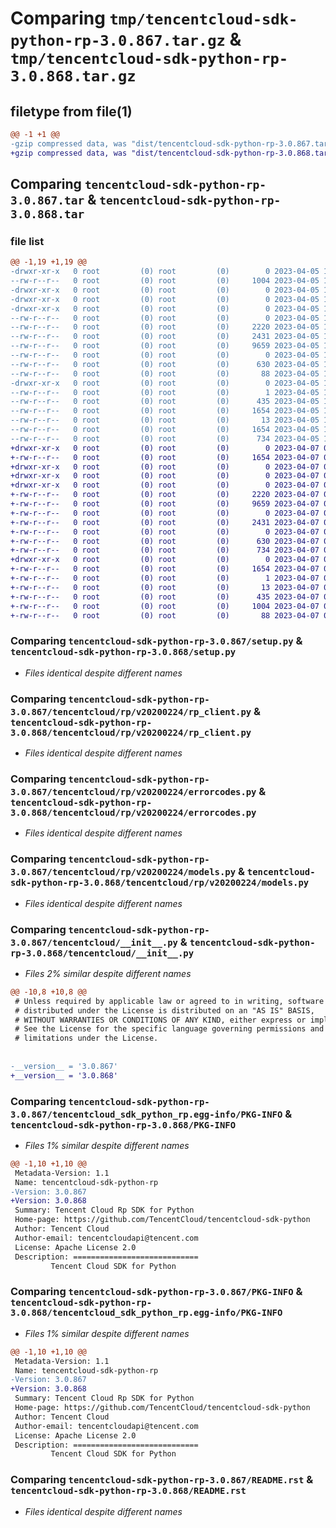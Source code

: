 # Comparing `tmp/tencentcloud-sdk-python-rp-3.0.867.tar.gz` & `tmp/tencentcloud-sdk-python-rp-3.0.868.tar.gz`

## filetype from file(1)

```diff
@@ -1 +1 @@
-gzip compressed data, was "dist/tencentcloud-sdk-python-rp-3.0.867.tar", last modified: Wed Apr  5 16:46:42 2023, max compression
+gzip compressed data, was "dist/tencentcloud-sdk-python-rp-3.0.868.tar", last modified: Fri Apr  7 00:48:03 2023, max compression
```

## Comparing `tencentcloud-sdk-python-rp-3.0.867.tar` & `tencentcloud-sdk-python-rp-3.0.868.tar`

### file list

```diff
@@ -1,19 +1,19 @@
-drwxr-xr-x   0 root         (0) root         (0)        0 2023-04-05 16:46:42.000000 tencentcloud-sdk-python-rp-3.0.867/
--rw-r--r--   0 root         (0) root         (0)     1004 2023-04-05 16:46:42.000000 tencentcloud-sdk-python-rp-3.0.867/setup.py
-drwxr-xr-x   0 root         (0) root         (0)        0 2023-04-05 16:46:42.000000 tencentcloud-sdk-python-rp-3.0.867/tencentcloud/
-drwxr-xr-x   0 root         (0) root         (0)        0 2023-04-05 16:46:42.000000 tencentcloud-sdk-python-rp-3.0.867/tencentcloud/rp/
-drwxr-xr-x   0 root         (0) root         (0)        0 2023-04-05 16:46:42.000000 tencentcloud-sdk-python-rp-3.0.867/tencentcloud/rp/v20200224/
--rw-r--r--   0 root         (0) root         (0)        0 2023-04-05 16:46:42.000000 tencentcloud-sdk-python-rp-3.0.867/tencentcloud/rp/v20200224/__init__.py
--rw-r--r--   0 root         (0) root         (0)     2220 2023-04-05 16:46:42.000000 tencentcloud-sdk-python-rp-3.0.867/tencentcloud/rp/v20200224/rp_client.py
--rw-r--r--   0 root         (0) root         (0)     2431 2023-04-05 16:46:42.000000 tencentcloud-sdk-python-rp-3.0.867/tencentcloud/rp/v20200224/errorcodes.py
--rw-r--r--   0 root         (0) root         (0)     9659 2023-04-05 16:46:42.000000 tencentcloud-sdk-python-rp-3.0.867/tencentcloud/rp/v20200224/models.py
--rw-r--r--   0 root         (0) root         (0)        0 2023-04-05 16:46:42.000000 tencentcloud-sdk-python-rp-3.0.867/tencentcloud/rp/__init__.py
--rw-r--r--   0 root         (0) root         (0)      630 2023-04-05 16:46:42.000000 tencentcloud-sdk-python-rp-3.0.867/tencentcloud/__init__.py
--rw-r--r--   0 root         (0) root         (0)       88 2023-04-05 16:46:42.000000 tencentcloud-sdk-python-rp-3.0.867/setup.cfg
-drwxr-xr-x   0 root         (0) root         (0)        0 2023-04-05 16:46:42.000000 tencentcloud-sdk-python-rp-3.0.867/tencentcloud_sdk_python_rp.egg-info/
--rw-r--r--   0 root         (0) root         (0)        1 2023-04-05 16:46:42.000000 tencentcloud-sdk-python-rp-3.0.867/tencentcloud_sdk_python_rp.egg-info/dependency_links.txt
--rw-r--r--   0 root         (0) root         (0)      435 2023-04-05 16:46:42.000000 tencentcloud-sdk-python-rp-3.0.867/tencentcloud_sdk_python_rp.egg-info/SOURCES.txt
--rw-r--r--   0 root         (0) root         (0)     1654 2023-04-05 16:46:42.000000 tencentcloud-sdk-python-rp-3.0.867/tencentcloud_sdk_python_rp.egg-info/PKG-INFO
--rw-r--r--   0 root         (0) root         (0)       13 2023-04-05 16:46:42.000000 tencentcloud-sdk-python-rp-3.0.867/tencentcloud_sdk_python_rp.egg-info/top_level.txt
--rw-r--r--   0 root         (0) root         (0)     1654 2023-04-05 16:46:42.000000 tencentcloud-sdk-python-rp-3.0.867/PKG-INFO
--rw-r--r--   0 root         (0) root         (0)      734 2023-04-05 16:46:42.000000 tencentcloud-sdk-python-rp-3.0.867/README.rst
+drwxr-xr-x   0 root         (0) root         (0)        0 2023-04-07 00:48:03.000000 tencentcloud-sdk-python-rp-3.0.868/
+-rw-r--r--   0 root         (0) root         (0)     1654 2023-04-07 00:48:03.000000 tencentcloud-sdk-python-rp-3.0.868/PKG-INFO
+drwxr-xr-x   0 root         (0) root         (0)        0 2023-04-07 00:48:03.000000 tencentcloud-sdk-python-rp-3.0.868/tencentcloud/
+drwxr-xr-x   0 root         (0) root         (0)        0 2023-04-07 00:48:03.000000 tencentcloud-sdk-python-rp-3.0.868/tencentcloud/rp/
+drwxr-xr-x   0 root         (0) root         (0)        0 2023-04-07 00:48:03.000000 tencentcloud-sdk-python-rp-3.0.868/tencentcloud/rp/v20200224/
+-rw-r--r--   0 root         (0) root         (0)     2220 2023-04-07 00:48:03.000000 tencentcloud-sdk-python-rp-3.0.868/tencentcloud/rp/v20200224/rp_client.py
+-rw-r--r--   0 root         (0) root         (0)     9659 2023-04-07 00:48:03.000000 tencentcloud-sdk-python-rp-3.0.868/tencentcloud/rp/v20200224/models.py
+-rw-r--r--   0 root         (0) root         (0)        0 2023-04-07 00:48:03.000000 tencentcloud-sdk-python-rp-3.0.868/tencentcloud/rp/v20200224/__init__.py
+-rw-r--r--   0 root         (0) root         (0)     2431 2023-04-07 00:48:03.000000 tencentcloud-sdk-python-rp-3.0.868/tencentcloud/rp/v20200224/errorcodes.py
+-rw-r--r--   0 root         (0) root         (0)        0 2023-04-07 00:48:03.000000 tencentcloud-sdk-python-rp-3.0.868/tencentcloud/rp/__init__.py
+-rw-r--r--   0 root         (0) root         (0)      630 2023-04-07 00:48:03.000000 tencentcloud-sdk-python-rp-3.0.868/tencentcloud/__init__.py
+-rw-r--r--   0 root         (0) root         (0)      734 2023-04-07 00:48:03.000000 tencentcloud-sdk-python-rp-3.0.868/README.rst
+drwxr-xr-x   0 root         (0) root         (0)        0 2023-04-07 00:48:03.000000 tencentcloud-sdk-python-rp-3.0.868/tencentcloud_sdk_python_rp.egg-info/
+-rw-r--r--   0 root         (0) root         (0)     1654 2023-04-07 00:48:03.000000 tencentcloud-sdk-python-rp-3.0.868/tencentcloud_sdk_python_rp.egg-info/PKG-INFO
+-rw-r--r--   0 root         (0) root         (0)        1 2023-04-07 00:48:03.000000 tencentcloud-sdk-python-rp-3.0.868/tencentcloud_sdk_python_rp.egg-info/dependency_links.txt
+-rw-r--r--   0 root         (0) root         (0)       13 2023-04-07 00:48:03.000000 tencentcloud-sdk-python-rp-3.0.868/tencentcloud_sdk_python_rp.egg-info/top_level.txt
+-rw-r--r--   0 root         (0) root         (0)      435 2023-04-07 00:48:03.000000 tencentcloud-sdk-python-rp-3.0.868/tencentcloud_sdk_python_rp.egg-info/SOURCES.txt
+-rw-r--r--   0 root         (0) root         (0)     1004 2023-04-07 00:48:03.000000 tencentcloud-sdk-python-rp-3.0.868/setup.py
+-rw-r--r--   0 root         (0) root         (0)       88 2023-04-07 00:48:03.000000 tencentcloud-sdk-python-rp-3.0.868/setup.cfg
```

### Comparing `tencentcloud-sdk-python-rp-3.0.867/setup.py` & `tencentcloud-sdk-python-rp-3.0.868/setup.py`

 * *Files identical despite different names*

### Comparing `tencentcloud-sdk-python-rp-3.0.867/tencentcloud/rp/v20200224/rp_client.py` & `tencentcloud-sdk-python-rp-3.0.868/tencentcloud/rp/v20200224/rp_client.py`

 * *Files identical despite different names*

### Comparing `tencentcloud-sdk-python-rp-3.0.867/tencentcloud/rp/v20200224/errorcodes.py` & `tencentcloud-sdk-python-rp-3.0.868/tencentcloud/rp/v20200224/errorcodes.py`

 * *Files identical despite different names*

### Comparing `tencentcloud-sdk-python-rp-3.0.867/tencentcloud/rp/v20200224/models.py` & `tencentcloud-sdk-python-rp-3.0.868/tencentcloud/rp/v20200224/models.py`

 * *Files identical despite different names*

### Comparing `tencentcloud-sdk-python-rp-3.0.867/tencentcloud/__init__.py` & `tencentcloud-sdk-python-rp-3.0.868/tencentcloud/__init__.py`

 * *Files 2% similar despite different names*

```diff
@@ -10,8 +10,8 @@
 # Unless required by applicable law or agreed to in writing, software
 # distributed under the License is distributed on an "AS IS" BASIS,
 # WITHOUT WARRANTIES OR CONDITIONS OF ANY KIND, either express or implied.
 # See the License for the specific language governing permissions and
 # limitations under the License.
 
 
-__version__ = '3.0.867'
+__version__ = '3.0.868'
```

### Comparing `tencentcloud-sdk-python-rp-3.0.867/tencentcloud_sdk_python_rp.egg-info/PKG-INFO` & `tencentcloud-sdk-python-rp-3.0.868/PKG-INFO`

 * *Files 1% similar despite different names*

```diff
@@ -1,10 +1,10 @@
 Metadata-Version: 1.1
 Name: tencentcloud-sdk-python-rp
-Version: 3.0.867
+Version: 3.0.868
 Summary: Tencent Cloud Rp SDK for Python
 Home-page: https://github.com/TencentCloud/tencentcloud-sdk-python
 Author: Tencent Cloud
 Author-email: tencentcloudapi@tencent.com
 License: Apache License 2.0
 Description: ============================
         Tencent Cloud SDK for Python
```

### Comparing `tencentcloud-sdk-python-rp-3.0.867/PKG-INFO` & `tencentcloud-sdk-python-rp-3.0.868/tencentcloud_sdk_python_rp.egg-info/PKG-INFO`

 * *Files 1% similar despite different names*

```diff
@@ -1,10 +1,10 @@
 Metadata-Version: 1.1
 Name: tencentcloud-sdk-python-rp
-Version: 3.0.867
+Version: 3.0.868
 Summary: Tencent Cloud Rp SDK for Python
 Home-page: https://github.com/TencentCloud/tencentcloud-sdk-python
 Author: Tencent Cloud
 Author-email: tencentcloudapi@tencent.com
 License: Apache License 2.0
 Description: ============================
         Tencent Cloud SDK for Python
```

### Comparing `tencentcloud-sdk-python-rp-3.0.867/README.rst` & `tencentcloud-sdk-python-rp-3.0.868/README.rst`

 * *Files identical despite different names*

